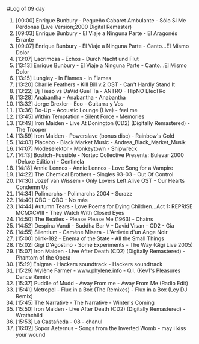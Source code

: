 #Log of 09 day

1. [00:00] Enrique Bunbury - Pequeño Cabaret Ambulante - Sólo Si Me Perdonas (Live Version;2000 Digital Remaster)
1. [09:03] Enrique Bunbury - El Viaje a Ninguna Parte - El Aragonés Errante
1. [09:07] Enrique Bunbury - El Viaje a Ninguna Parte - Canto...El Mismo Dolor
1. [13:07] Lacrimosa - Echos - Durch Nacht und Flut
1. [13:13] Enrique Bunbury - El Viaje a Ninguna Parte - Canto...El Mismo Dolor
1. [13:15] Lungley - In Flames - In Flames
1. [13:20] Charlie Feathers - Kill Bill v.2 OST - Can't Hardly Stand It
1. [13:22] Dj Tieso vs DaVid GueTTa - ANTRO - HipNO ElecTRo
1. [13:28] Anabantha - Anabantha - Anabantha
1. [13:32] Jorge Drexler - Eco - Guitarra y Vos
1. [13:36] Do-Up - Acoustic Lounge (Live) - feel me
1. [13:45] Within Temptation - Silent Force - Memories
1. [13:49] Iron Maiden - Live At Donington (CD2) (Digitally Remastered) - The Trooper
1. [13:59] Iron Maiden - Powerslave (bonus disc) - Rainbow's Gold
1. [14:03] Placebo - Black Market Music - Andrea_Black_Market_Musik
1. [14:07] Modeselektor - Monkeytown - Shipwreck
1. [14:13] Bostich+Fussible - Nortec Collective Presents: Bulevar 2000 (Deluxe Edition) - Centinela
1. [14:18] Annie Lennox - Annie Lennox - Love Song for a Vampire
1. [14:22] The Chemical Brothers - Singles 93-03 - Out Of Control
1. [14:30] Jozef van Wissem - Only Lovers Left Alive OST - Our Hearts Condemn Us
1. [14:34] Polimarchs - Polimarchs 2004 - Scrazz
1. [14:40] QBO - QBO - No más
1. [14:44] Autumn Tears - Love Poems for Dying Children...Act 1: REPRISE MCMXCVIII - They Watch With Closed Eyes
1. [14:50] The Beatles - Please Please Me (1963) - Chains
1. [14:52] Despina Vandi - Buddha Bar V - David Visan - CD2 - Gia
1. [14:55] Silentium - Caméne Misera - L'Arrivée d'un Ange Noir
1. [15:00] blink-182 - Enema of the State - All the Small Things
1. [15:02] Gigi D'Agostino - Some Experiments - The Way (Gigi Live 2005)
1. [15:07] Iron Maiden - Live After Death (CD2) (Digitally Remastered) - Phantom of the Opera
1. [15:19] Enigma - Hackers soundtrack - Hackers soundtrack
1. [15:29] Mylène Farmer - www.phylene.info - Q.I. (Kev1's Pleasures Dance Remix)
1. [15:37] Puddle of Mudd - Away From me - Away From Me (Radio Edit)
1. [15:41] Metropol - Flux in a Box (The Remixes) - Flux in a Box (Ley DJ Remix)
1. [15:45] The Narrative - The Narrative - Winter's Coming
1. [15:50] Iron Maiden - Live After Death (CD2) (Digitally Remastered) - Wrathchild
1. [15:53] La Castañeda - 08 - chanul
1. [16:02] Sopor Aeternus - Songs from the Inverted Womb - may i kiss your wound
